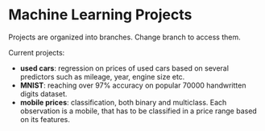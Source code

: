 # Machine Learning Projects

Projects are organized into branches.
Change branch to access them.


Current projects:
- **used cars**: regression on prices of used cars based
on several predictors such as mileage, year, engine size etc.
- **MNIST**: reaching over 97% accuracy on popular 70000 handwritten
digits dataset.
- **mobile prices**: classification, both binary and multiclass. Each 
observation is a mobile, that has to be classified in a price range
based on its features.